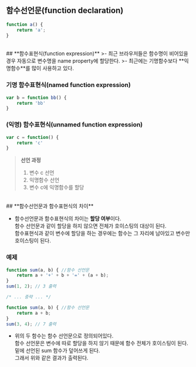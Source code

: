## **함수선언문(function declaration)**

```javascript
function a() {
	return 'a';
}
```

<br>
## **함수표현식(function expression)**
>-  최근 브라우저들은 함수명이 비어있을 경우 자동으로 변수명을 name property에 할당한다.
>- 최근에는 기명함수보다 **익명함수**를 많이 사용하고 있다.

### **기명 함수표현식(named function expression)**

```javascript
var b = function bb() {
	return 'bb'
}
```

### **(익명) 함수표현식(unnamed function expression)**

```javascript
var c = function() {
	return 'c'
}
```

> **선언 과정**
>
> 1. 변수 c 선언
> 2. 익명함수 선언
> 3. 변수 c에 익명함수를 할당

<br>
## **함수선언문과 함수표현식의 차이**

- 함수선언문과 함수표현식의 차이는 **할당 여부**이다. <br>
함수 선언문과 같이 할당을 하지 않으면 전체가 호이스팅의 대상이 된다. <br>
함수표현식과 같이 변수에 할당을 하는 경우에는 함수는 그 자리에 남아있고 변수만 호이스팅이 된다.

### **예제**
```javascript
function sum(a, b) { //함수 선언문
	return a + '+' + b + '=' + (a + b);
}
sum(1, 2); // 3 출력

/* ... 중략 ... */

function sum(a, b) { //함수 선언문
	return a + b;
}
sum(3, 4); // 7 출력
```

- 위의 두 함수는 함수 선언문으로 정의되어있다. <br>
함수 선언문은 변수에 따로 할당을 하지 않기 때문에 함수 전체가 호이스팅이 된다. <br>
밑에 선언된 sum 함수가 덮어쓰게 된다.<br>
그래서 위와 같은 결과가 출력된다.
